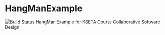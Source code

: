 # HangManExample
[![Build Status](https://travis-ci.org/giffels/HangManExample.svg?branch=master)](https://travis-ci.org/giffels/HangManExample)
HangMan Example for KSETA Course Collaborative Software Design
